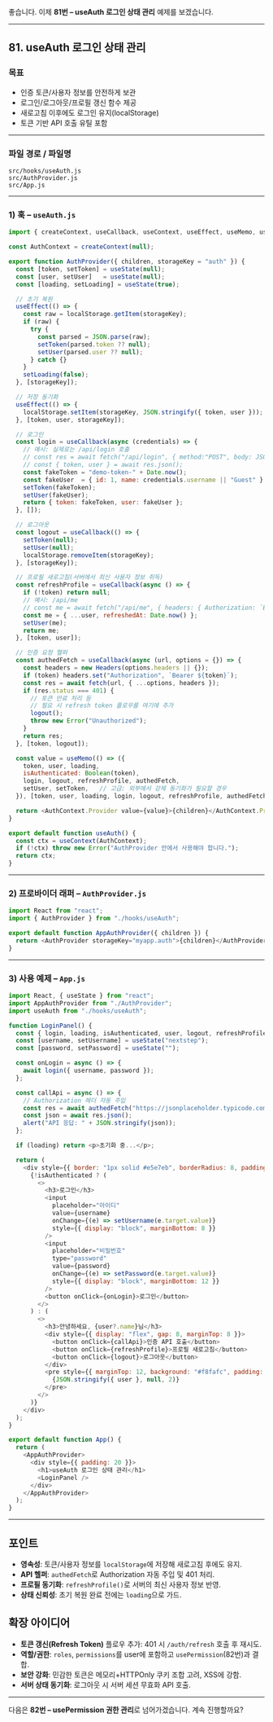 좋습니다. 이제 **81번 – useAuth 로그인 상태 관리** 예제를 보겠습니다.

---

## 81. useAuth 로그인 상태 관리

### 목표

* 인증 토큰/사용자 정보를 안전하게 보관
* 로그인/로그아웃/프로필 갱신 함수 제공
* 새로고침 이후에도 로그인 유지(localStorage)
* 토큰 기반 API 호출 유틸 포함

---

### 파일 경로 / 파일명

```
src/hooks/useAuth.js
src/AuthProvider.js
src/App.js
```

---

### 1) 훅 – `useAuth.js`

```javascript
import { createContext, useCallback, useContext, useEffect, useMemo, useState } from "react";

const AuthContext = createContext(null);

export function AuthProvider({ children, storageKey = "auth" }) {
  const [token, setToken] = useState(null);
  const [user, setUser]   = useState(null);
  const [loading, setLoading] = useState(true);

  // 초기 복원
  useEffect(() => {
    const raw = localStorage.getItem(storageKey);
    if (raw) {
      try {
        const parsed = JSON.parse(raw);
        setToken(parsed.token ?? null);
        setUser(parsed.user ?? null);
      } catch {}
    }
    setLoading(false);
  }, [storageKey]);

  // 저장 동기화
  useEffect(() => {
    localStorage.setItem(storageKey, JSON.stringify({ token, user }));
  }, [token, user, storageKey]);

  // 로그인
  const login = useCallback(async (credentials) => {
    // 예시: 실제로는 /api/login 호출
    // const res = await fetch("/api/login", { method:"POST", body: JSON.stringify(credentials) })
    // const { token, user } = await res.json();
    const fakeToken = "demo-token-" + Date.now();
    const fakeUser  = { id: 1, name: credentials.username || "Guest" };
    setToken(fakeToken);
    setUser(fakeUser);
    return { token: fakeToken, user: fakeUser };
  }, []);

  // 로그아웃
  const logout = useCallback(() => {
    setToken(null);
    setUser(null);
    localStorage.removeItem(storageKey);
  }, [storageKey]);

  // 프로필 새로고침(서버에서 최신 사용자 정보 취득)
  const refreshProfile = useCallback(async () => {
    if (!token) return null;
    // 예시: /api/me
    // const me = await fetch("/api/me", { headers: { Authorization: `Bearer ${token}` } }).then(r=>r.json());
    const me = { ...user, refreshedAt: Date.now() };
    setUser(me);
    return me;
  }, [token, user]);

  // 인증 요청 헬퍼
  const authedFetch = useCallback(async (url, options = {}) => {
    const headers = new Headers(options.headers || {});
    if (token) headers.set("Authorization", `Bearer ${token}`);
    const res = await fetch(url, { ...options, headers });
    if (res.status === 401) {
      // 토큰 만료 처리 등
      // 필요 시 refresh token 플로우를 여기에 추가
      logout();
      throw new Error("Unauthorized");
    }
    return res;
  }, [token, logout]);

  const value = useMemo(() => ({
    token, user, loading,
    isAuthenticated: Boolean(token),
    login, logout, refreshProfile, authedFetch,
    setUser, setToken,   // 고급: 외부에서 강제 동기화가 필요할 경우
  }), [token, user, loading, login, logout, refreshProfile, authedFetch]);

  return <AuthContext.Provider value={value}>{children}</AuthContext.Provider>;
}

export default function useAuth() {
  const ctx = useContext(AuthContext);
  if (!ctx) throw new Error("AuthProvider 안에서 사용해야 합니다.");
  return ctx;
}
```

---

### 2) 프로바이더 래퍼 – `AuthProvider.js`

```javascript
import React from "react";
import { AuthProvider } from "./hooks/useAuth";

export default function AppAuthProvider({ children }) {
  return <AuthProvider storageKey="myapp.auth">{children}</AuthProvider>;
}
```

---

### 3) 사용 예제 – `App.js`

```javascript
import React, { useState } from "react";
import AppAuthProvider from "./AuthProvider";
import useAuth from "./hooks/useAuth";

function LoginPanel() {
  const { login, loading, isAuthenticated, user, logout, refreshProfile, authedFetch } = useAuth();
  const [username, setUsername] = useState("nextstep");
  const [password, setPassword] = useState("");

  const onLogin = async () => {
    await login({ username, password });
  };

  const callApi = async () => {
    // Authorization 헤더 자동 주입
    const res = await authedFetch("https://jsonplaceholder.typicode.com/todos/1");
    const json = await res.json();
    alert("API 응답: " + JSON.stringify(json));
  };

  if (loading) return <p>초기화 중...</p>;

  return (
    <div style={{ border: "1px solid #e5e7eb", borderRadius: 8, padding: 16 }}>
      {!isAuthenticated ? (
        <>
          <h3>로그인</h3>
          <input
            placeholder="아이디"
            value={username}
            onChange={(e) => setUsername(e.target.value)}
            style={{ display: "block", marginBottom: 8 }}
          />
          <input
            placeholder="비밀번호"
            type="password"
            value={password}
            onChange={(e) => setPassword(e.target.value)}
            style={{ display: "block", marginBottom: 12 }}
          />
          <button onClick={onLogin}>로그인</button>
        </>
      ) : (
        <>
          <h3>안녕하세요, {user?.name}님</h3>
          <div style={{ display: "flex", gap: 8, marginTop: 8 }}>
            <button onClick={callApi}>인증 API 호출</button>
            <button onClick={refreshProfile}>프로필 새로고침</button>
            <button onClick={logout}>로그아웃</button>
          </div>
          <pre style={{ marginTop: 12, background: "#f8fafc", padding: 12 }}>
            {JSON.stringify({ user }, null, 2)}
          </pre>
        </>
      )}
    </div>
  );
}

export default function App() {
  return (
    <AppAuthProvider>
      <div style={{ padding: 20 }}>
        <h1>useAuth 로그인 상태 관리</h1>
        <LoginPanel />
      </div>
    </AppAuthProvider>
  );
}
```

---

## 포인트

* **영속성**: 토큰/사용자 정보를 `localStorage`에 저장해 새로고침 후에도 유지.
* **API 헬퍼**: `authedFetch`로 Authorization 자동 주입 및 401 처리.
* **프로필 동기화**: `refreshProfile()`로 서버의 최신 사용자 정보 반영.
* **상태 신뢰성**: 초기 복원 완료 전에는 `loading`으로 가드.

## 확장 아이디어

* **토큰 갱신(Refresh Token)** 플로우 추가: 401 시 `/auth/refresh` 호출 후 재시도.
* **역할/권한**: `roles`, `permissions`를 user에 포함하고 `usePermission`(82번)과 결합.
* **보안 강화**: 민감한 토큰은 메모리+HTTPOnly 쿠키 조합 고려, XSS에 강함.
* **서버 상태 동기화**: 로그아웃 시 서버 세션 무효화 API 호출.

---

다음은 **82번 – usePermission 권한 관리**로 넘어가겠습니다. 계속 진행할까요?
